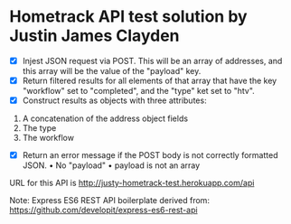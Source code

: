 # Hometrack API test solution by Justin James Clayden

- [x] Injest JSON request via POST.  This will be an array of addresses, and this array will be the value of the "payload" key.
- [x] Return filtered results for all elements of that array that have the key "workflow" set to "completed", and the "type" ket set to "htv".
- [x] Construct results as objects with three attributes:
1. A concatenation of the address object fields
2. The type
3. The workflow
- [x] Return an error message if the POST body is not correctly formatted JSON.
• No "payload"
• payload is not an array

URL for this API is http://justy-hometrack-test.herokuapp.com/api

Note: Express ES6 REST API boilerplate derived from: https://github.com/developit/express-es6-rest-api


